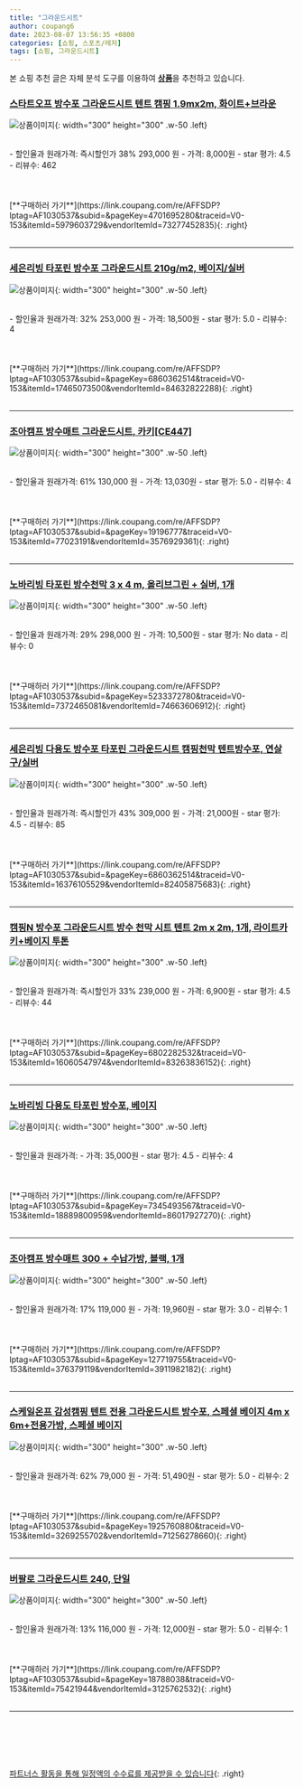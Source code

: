```yaml
---
title: "그라운드시트"
author: coupang6
date: 2023-08-07 13:56:35 +0800
categories: [쇼핑, 스포츠/레저]
tags: [쇼핑, 그라운드시트]
---
```


본 쇼핑 추천 글은 자체 분석 도구를 이용하여 [**상품**](https://link.coupang.com/a/bao1ui)을 추천하고 있습니다.

### [스타트오프 방수포 그라운드시트 텐트 캠핑 1.9mx2m, 화이트+브라운](https://link.coupang.com/re/AFFSDP?lptag=AF1030537&subid=&pageKey=4701695280&traceid=V0-153&itemId=5979603729&vendorItemId=73277452835)

![상품이미지](https://thumbnail7.coupangcdn.com/thumbnails/remote/230x230ex/image/vendor_inventory/ef71/3d17afe89b43172886b49703738dadec198759877cb50056e5d0b232a8ad.jpg){: width="300" height="300" .w-50 .left}


<br>
- 할인율과 원래가격: 즉시할인가 38%  293,000   원
- 가격: 8,000원
- star 평가: 4.5
- 리뷰수: 462
<br>
<br>
<br>
<br>
[**구매하러 가기**](https://link.coupang.com/re/AFFSDP?lptag=AF1030537&subid=&pageKey=4701695280&traceid=V0-153&itemId=5979603729&vendorItemId=73277452835){: .right}
<br>
<br>

---

### [세은리빙 타포린 방수포 그라운드시트 210g/m2, 베이지/실버](https://link.coupang.com/re/AFFSDP?lptag=AF1030537&subid=&pageKey=6860362514&traceid=V0-153&itemId=17465073500&vendorItemId=84632822288)

![상품이미지](https://thumbnail6.coupangcdn.com/thumbnails/remote/230x230ex/image/vendor_inventory/f734/e3d4e94e888ebac3b3cb3e15331165f30684763bda81f46747fa40a75bb1.jpg){: width="300" height="300" .w-50 .left}


<br>
- 할인율과 원래가격: 32%  253,000   원
- 가격: 18,500원
- star 평가: 5.0
- 리뷰수: 4
<br>
<br>
<br>
<br>
[**구매하러 가기**](https://link.coupang.com/re/AFFSDP?lptag=AF1030537&subid=&pageKey=6860362514&traceid=V0-153&itemId=17465073500&vendorItemId=84632822288){: .right}
<br>
<br>

---

### [조아캠프 방수매트 그라운드시트, 카키[CE447]](https://link.coupang.com/re/AFFSDP?lptag=AF1030537&subid=&pageKey=19196777&traceid=V0-153&itemId=77023191&vendorItemId=3576929361)

![상품이미지](https://thumbnail10.coupangcdn.com/thumbnails/remote/230x230ex/image/product/image/vendoritem/2019/08/09/3576929361/f0c6d162-6b93-43f5-b5a8-8c7d3611892a.jpg){: width="300" height="300" .w-50 .left}


<br>
- 할인율과 원래가격: 61%  130,000   원
- 가격: 13,030원
- star 평가: 5.0
- 리뷰수: 4
<br>
<br>
<br>
<br>
[**구매하러 가기**](https://link.coupang.com/re/AFFSDP?lptag=AF1030537&subid=&pageKey=19196777&traceid=V0-153&itemId=77023191&vendorItemId=3576929361){: .right}
<br>
<br>

---

### [노바리빙 타포린 방수천막 3 x 4 m, 올리브그린 + 실버, 1개](https://link.coupang.com/re/AFFSDP?lptag=AF1030537&subid=&pageKey=5233372780&traceid=V0-153&itemId=7372465081&vendorItemId=74663606912)

![상품이미지](https://thumbnail8.coupangcdn.com/thumbnails/remote/230x230ex/image/retail/images/2021/03/24/15/4/7d1df55b-85ba-4f2f-b1bf-f75864d5ec7f.jpg){: width="300" height="300" .w-50 .left}


<br>
- 할인율과 원래가격: 29%  298,000   원
- 가격: 10,500원
- star 평가: No data
- 리뷰수: 0
<br>
<br>
<br>
<br>
[**구매하러 가기**](https://link.coupang.com/re/AFFSDP?lptag=AF1030537&subid=&pageKey=5233372780&traceid=V0-153&itemId=7372465081&vendorItemId=74663606912){: .right}
<br>
<br>

---

### [세은리빙 다용도 방수포 타포린 그라운드시트 캠핑천막 텐트방수포, 연살구/실버](https://link.coupang.com/re/AFFSDP?lptag=AF1030537&subid=&pageKey=6860362514&traceid=V0-153&itemId=16376105529&vendorItemId=82405875683)

![상품이미지](https://thumbnail10.coupangcdn.com/thumbnails/remote/230x230ex/image/vendor_inventory/b3da/d6f7b58d2c54f06d14ad809439a7f6cbfae2f3bafae2ec18819cbd2e98eb.jpg){: width="300" height="300" .w-50 .left}


<br>
- 할인율과 원래가격: 즉시할인가 43%  309,000   원
- 가격: 21,000원
- star 평가: 4.5
- 리뷰수: 85
<br>
<br>
<br>
<br>
[**구매하러 가기**](https://link.coupang.com/re/AFFSDP?lptag=AF1030537&subid=&pageKey=6860362514&traceid=V0-153&itemId=16376105529&vendorItemId=82405875683){: .right}
<br>
<br>

---

### [캠핑N 방수포 그라운드시트 방수 천막 시트 텐트 2m x 2m, 1개, 라이트카키+베이지 투톤](https://link.coupang.com/re/AFFSDP?lptag=AF1030537&subid=&pageKey=6802282532&traceid=V0-153&itemId=16060547974&vendorItemId=83263836152)

![상품이미지](https://thumbnail7.coupangcdn.com/thumbnails/remote/230x230ex/image/vendor_inventory/100a/c2f91f18ade9117d4b64041f9c260cb547dee039eb433f1f5b1ea92ad3ad.jpg){: width="300" height="300" .w-50 .left}


<br>
- 할인율과 원래가격: 즉시할인가 33%  239,000   원
- 가격: 6,900원
- star 평가: 4.5
- 리뷰수: 44
<br>
<br>
<br>
<br>
[**구매하러 가기**](https://link.coupang.com/re/AFFSDP?lptag=AF1030537&subid=&pageKey=6802282532&traceid=V0-153&itemId=16060547974&vendorItemId=83263836152){: .right}
<br>
<br>

---

### [노바리빙 다용도 타포린 방수포, 베이지](https://link.coupang.com/re/AFFSDP?lptag=AF1030537&subid=&pageKey=7345493567&traceid=V0-153&itemId=18889800959&vendorItemId=86017927270)

![상품이미지](https://thumbnail8.coupangcdn.com/thumbnails/remote/230x230ex/image/retail/images/2023/05/19/17/6/32c63b7c-51ac-490d-a5d4-912051f44ade.jpg){: width="300" height="300" .w-50 .left}


<br>
- 할인율과 원래가격: 
- 가격: 35,000원
- star 평가: 4.5
- 리뷰수: 4
<br>
<br>
<br>
<br>
[**구매하러 가기**](https://link.coupang.com/re/AFFSDP?lptag=AF1030537&subid=&pageKey=7345493567&traceid=V0-153&itemId=18889800959&vendorItemId=86017927270){: .right}
<br>
<br>

---

### [조아캠프 방수매트 300 + 수납가방, 블랙, 1개](https://link.coupang.com/re/AFFSDP?lptag=AF1030537&subid=&pageKey=127719755&traceid=V0-153&itemId=376379119&vendorItemId=3911982182)

![상품이미지](https://thumbnail6.coupangcdn.com/thumbnails/remote/230x230ex/image/product/image/vendoritem/2019/07/09/3911982182/ebd6f832-7dc5-4cec-bb16-cb37f8102f7c.jpg){: width="300" height="300" .w-50 .left}


<br>
- 할인율과 원래가격: 17%  119,000   원
- 가격: 19,960원
- star 평가: 3.0
- 리뷰수: 1
<br>
<br>
<br>
<br>
[**구매하러 가기**](https://link.coupang.com/re/AFFSDP?lptag=AF1030537&subid=&pageKey=127719755&traceid=V0-153&itemId=376379119&vendorItemId=3911982182){: .right}
<br>
<br>

---

### [스케일온프 감성캠핑 텐트 전용 그라운드시트 방수포, 스페셜 베이지 4m x 6m+전용가방, 스페셜 베이지](https://link.coupang.com/re/AFFSDP?lptag=AF1030537&subid=&pageKey=1925760880&traceid=V0-153&itemId=3269255702&vendorItemId=71256278660)

![상품이미지](https://thumbnail10.coupangcdn.com/thumbnails/remote/230x230ex/image/vendor_inventory/fb25/2f546912fe5974a5a7a5cf62ee19059ae9e5bf0083aee15eed93b3d5d1d7.png){: width="300" height="300" .w-50 .left}


<br>
- 할인율과 원래가격: 62%  79,000   원
- 가격: 51,490원
- star 평가: 5.0
- 리뷰수: 2
<br>
<br>
<br>
<br>
[**구매하러 가기**](https://link.coupang.com/re/AFFSDP?lptag=AF1030537&subid=&pageKey=1925760880&traceid=V0-153&itemId=3269255702&vendorItemId=71256278660){: .right}
<br>
<br>

---

### [버팔로 그라운드시트 240, 단일](https://link.coupang.com/re/AFFSDP?lptag=AF1030537&subid=&pageKey=18788038&traceid=V0-153&itemId=75421944&vendorItemId=3125762532)

![상품이미지](https://thumbnail10.coupangcdn.com/thumbnails/remote/230x230ex/image/vendor_inventory/bd2e/15994792ff195389d4b3194da44858d3730804cdcc468ff2bdb749fd0b5a.jpg){: width="300" height="300" .w-50 .left}


<br>
- 할인율과 원래가격: 13%  116,000   원
- 가격: 12,000원
- star 평가: 5.0
- 리뷰수: 1
<br>
<br>
<br>
<br>
[**구매하러 가기**](https://link.coupang.com/re/AFFSDP?lptag=AF1030537&subid=&pageKey=18788038&traceid=V0-153&itemId=75421944&vendorItemId=3125762532){: .right}
<br>
<br>

---
<br><br><br><br><br> [파트너스 활동을 통해 일정액의 수수료를 제공받을 수 있습니다](https://link.coupang.com/a/bao1ui){: .right}